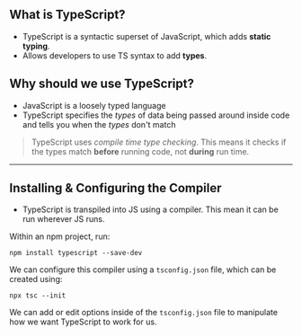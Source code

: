 ## What is TypeScript?

- TypeScript is a syntactic superset of JavaScript, which adds **static typing**.
- Allows developers to use TS syntax to add **types**.

## Why should we use TypeScript?

- JavaScript is a loosely typed language
- TypeScript specifies the *types* of data being passed around inside code and tells you when the *types* don't match

> TypeScript uses *compile time type checking*.
> This means it checks if the types match **before** running code, not **during** run time.

---

## Installing & Configuring the Compiler

- TypeScript is transpiled into JS using a compiler. This mean it can be run wherever JS runs.

Within an npm project, run:
```
npm install typescript --save-dev
```

We can configure this compiler using a `tsconfig.json` file, which can be created using:
```
npx tsc --init
```

We can add or edit options inside of the `tsconfig.json` file to manipulate how we want TypeScript to work for us.